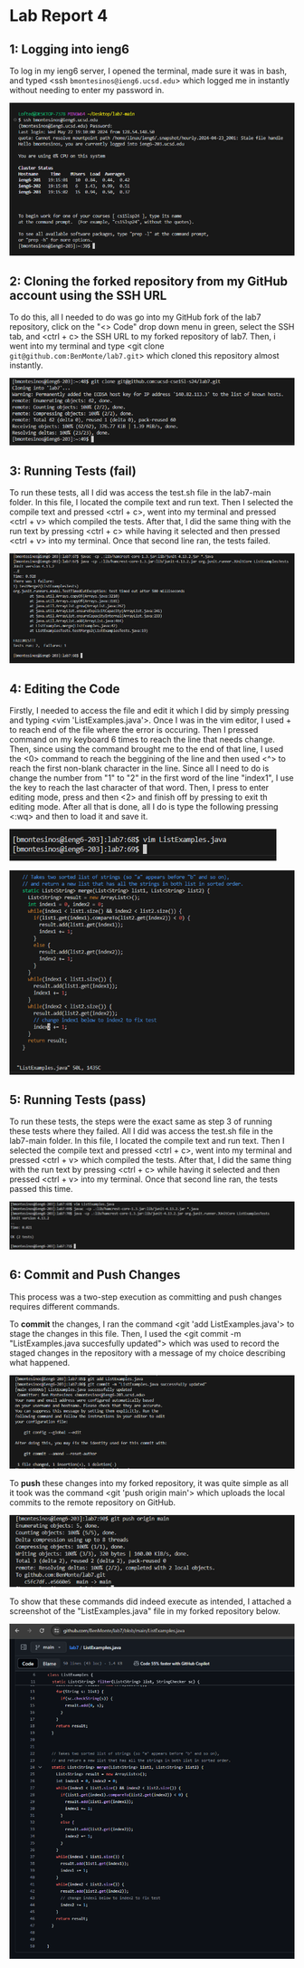 # Lab Report 4  

## 1: Logging into ieng6

To log in my ieng6 server, I opened the terminal, made sure it was in bash, and typed <ssh `bmontesinos@ieng6.ucsd.edu`> which logged me in instantly without needing to enter my password in. 


![Image](ieng6login.png)


## 2: Cloning the forked repository from my GitHub account using the SSH URL

To do this, all I needed to do was go into my GitHub fork of the lab7 repository, click on the "<> Code" drop down menu in green, select the SSH tab, and <ctrl + c> the SSH URL to my forked repository of lab7. Then, i went into my terminal and type <git clone `git@github.com:BenMonte/lab7.git`> which cloned this repository almost instantly. 


![Image](gitclonessh.png)


## 3: Running Tests (fail)

To run these tests, all I did was access the test.sh file in the lab7-main folder. In this file, I located the compile text and run text. Then I selected the compile text and pressed <ctrl + c>, went into my terminal and pressed <ctrl + v> which compiled the tests. After that, I did the same thing with the run text by pressing <ctrl + c> while having it selected and then pressed <ctrl + v> into my terminal. Once that second line ran, the tests failed. 


![Image](runtestfail.png)


## 4: Editing the Code

Firstly, I needed to access the file and edit it which I did by simply pressing and typing <vim 'ListExamples.java'>. Once I was in the vim editor, I used <shift> + <g> to reach end of the file where the error is occuring. Then I pressed <up> command on my keyboard 6 times to reach the line that needs change. Then, since using the <up> command brought me to the end of that line, I used the <0> command to reach the beggining of the line and then used <^> to reach the first non-blank character in the line. Since all I need to do is change the number from "1" to "2" in the first word of the line "index1", I use the <e> key to reach the last character of that word. Then, I press <a> to enter editing mode, press <backspace> and then <2> and finish off by pressing <escape> to exit th editing mode. After all that is done, all I do is type the following pressing <:wq> and then <enter> to load it and save it. 


![Image](editfilevim.png)


![Image](editfilevim2.png)


## 5: Running Tests (pass)

To run these tests, the steps were the exact same as step 3 of running these tests where they failed. All I did was access the test.sh file in the lab7-main folder. In this file, I located the compile text and run text. Then I selected the compile text and pressed <ctrl + c>, went into my terminal and pressed <ctrl + v> which compiled the tests. After that, I did the same thing with the run text by pressing <ctrl + c> while having it selected and then pressed <ctrl + v> into my terminal. Once that second line ran, the tests passed this time. 


![Image](runtestpass.png)



## 6: Commit and Push Changes


This process was a two-step execution as committing and push changes requires different commands. 

To **commit** the changes, I ran the command <git 'add ListExamples.java'> to stage the changes in this file. Then, I used the <git commit -m "ListExamples.java succesfully updated"> which was used to record the staged changes in the repository with a message of my choice describing what happened. 



![Image](gitcommit.png)



To **push** these changes into my forked repository, it was quite simple as all it took was the command <git 'push origin main'> which uploads the local commits to the remote repository on GitHub. 


![Image](gitpush.png)


To show that these commands did indeed execute as intended, I attached a screenshot of the "ListExamples.java" file in my forked repository below. 


![Image](gitpush2.png)
